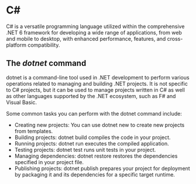 # C#
C# is a versatile programming language utilized within the comprehensive .NET 6 framework for developing a wide range of applications, from web and mobile to desktop, with enhanced performance, features, and cross-platform compatibility.

## The *dotnet* command

dotnet is a command-line tool used in .NET development to perform various operations related to managing and building .NET projects. It is not specific to C# projects, but it can be used to manage projects written in C# as well as other languages supported by the .NET ecosystem, such as F# and Visual Basic.

Some common tasks you can perform with the dotnet command include:
-   Creating new projects: You can use dotnet new to create new projects from templates.
-   Building projects: dotnet build compiles the code in your project.
-   Running projects: dotnet run executes the compiled application.
-   Testing projects: dotnet test runs unit tests in your project.
-   Managing dependencies: dotnet restore restores the dependencies specified in your project file.
-   Publishing projects: dotnet publish prepares your project for deployment by packaging it and its dependencies for a specific target runtime. 
